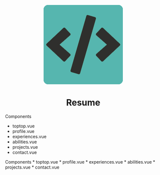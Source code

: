 <p align="center">
  <img src="https://github.com/ygtalp/VueJS-Resume/blob/master/favicon.png">
  <h1 align="center">Resume</h1>
</p>

Components
<ul>

  <li>toptop.vue</li>
  <li>profile.vue</li>
  <li>experiences.vue</li>
  <li>abilities.vue</li>
  <li>projects.vue</li>
  <li>contact.vue</li>

</ul>

Components * toptop.vue
            * profile.vue
            * experiences.vue
            * abilities.vue
            * projects.vue
            * contact.vue
